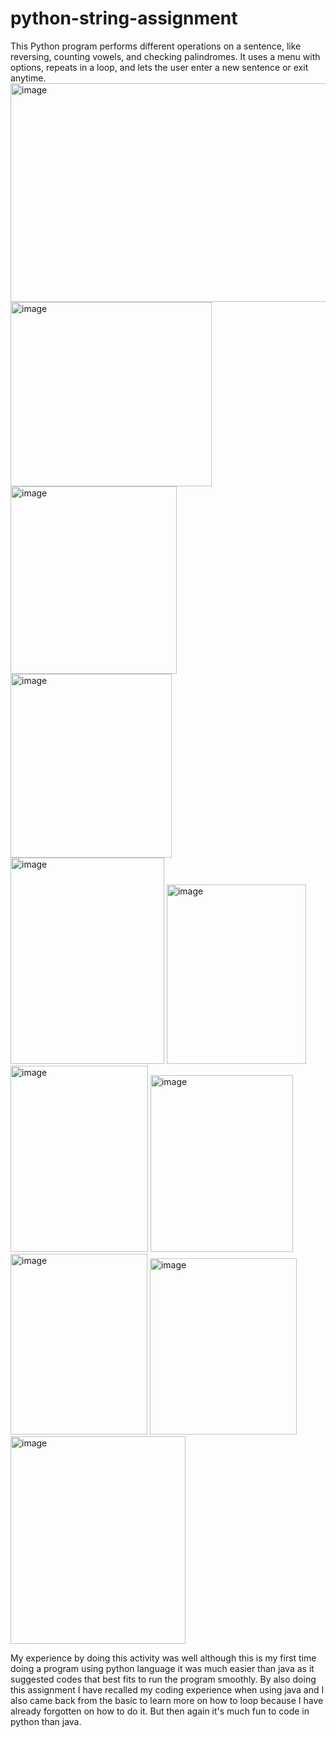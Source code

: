# python-string-assignment
This Python program performs different operations on a sentence, like reversing, counting vowels, and checking palindromes. It uses a menu with options, repeats in a loop, and lets the user enter a new sentence or exit anytime.
<img width="906" height="350" alt="image" src="https://github.com/user-attachments/assets/36e0f35c-605c-4415-a0f6-a902d9274a53" />
<img width="322" height="295" alt="image" src="https://github.com/user-attachments/assets/947557af-a448-4997-a44e-3e4f5b856fb5" />
<img width="266" height="300" alt="image" src="https://github.com/user-attachments/assets/7f20d22c-f9bb-4428-85ea-ea180db38796" />
<img width="258" height="294" alt="image" src="https://github.com/user-attachments/assets/87b2ffbc-08a3-4683-a44c-1377ec680ca1" />
<img width="246" height="330" alt="image" src="https://github.com/user-attachments/assets/8d7ee575-fdc6-48fc-9a11-046e5ca16984" />
<img width="223" height="287" alt="image" src="https://github.com/user-attachments/assets/5ce50762-dd57-4c63-b5c9-671cb4114ee6" />
<img width="220" height="298" alt="image" src="https://github.com/user-attachments/assets/bf3deef2-a709-40bc-8e66-aa1008342249" />
<img width="228" height="283" alt="image" src="https://github.com/user-attachments/assets/9088064c-c86e-42e2-91f7-b910493b9e3b" />
<img width="219" height="289" alt="image" src="https://github.com/user-attachments/assets/799de88e-2cdf-4f76-98f7-a13ff272d44c" />
<img width="235" height="282" alt="image" src="https://github.com/user-attachments/assets/a932ce36-2636-416a-8e01-601d028abdd0" />
<img width="280" height="332" alt="image" src="https://github.com/user-attachments/assets/60afc08f-7300-4b05-b934-3ce5a058ea84" />



My experience by doing this activity was well although this is my first time doing a program using python language it was much easier than java as it suggested codes that best fits to run the program smoothly. By also doing this assignment I have recalled my coding experience when using java and I also came back from the basic to learn more on how to loop because I have already forgotten on how to do it. But then again it's much fun to code in python than java.

